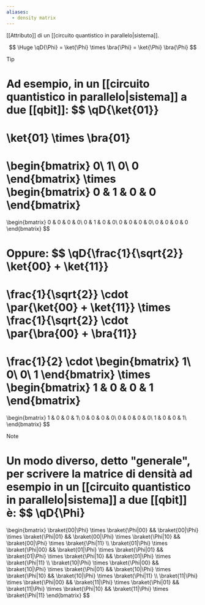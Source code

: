 ```yaml
---
aliases:
  - density matrix
---
```

[[Attributo]] di un [[circuito quantistico in parallelo|sistema]].

$$
\Huge
\qD{\Phi} = \ket{\Phi} \times \bra{\Phi} = \ket{\Phi} \bra{\Phi}
$$

> [!Tip]
> Ad esempio, in un [[circuito quantistico in parallelo|sistema]] a due [[qbit]]:
> $$
> \qD{\ket{01}}
> = 
> \ket{01} \times \bra{01}
> =
> \begin{bmatrix}
> 0\\
> 1\\
> 0\\
> 0
> \end{bmatrix}
> \times
> \begin{bmatrix}
> 0 & 1 & 0 & 0
> \end{bmatrix}
> =
> \begin{bmatrix}
> 0 & 0 & 0 & 0\\
> 0 & 1 & 0 & 0\\
> 0 & 0 & 0 & 0\\
> 0 & 0 & 0 & 0
> \end{bmatrix}
> $$
>
> Oppure:
> $$
> \qD{\frac{1}{\sqrt{2}} \ket{00} + \ket{11}}
> =
> \frac{1}{\sqrt{2}} \cdot \par{\ket{00} + \ket{11}} \times \frac{1}{\sqrt{2}} \cdot \par{\bra{00} + \bra{11}}
> =
> \frac{1}{2} \cdot
> \begin{bmatrix}
> 1\\
> 0\\
> 0\\
> 1
> \end{bmatrix}
> \times
> \begin{bmatrix}
> 1 & 0 & 0 & 1
> \end{bmatrix}
> =
> \begin{bmatrix}
> 1 & 0 & 0 & 1\\
> 0 & 0 & 0 & 0\\
> 0 & 0 & 0 & 0\\
> 1 & 0 & 0 & 1\\
> \end{bmatrix}
> $$

> [!Note]
> Un modo diverso, detto "generale", per scrivere la matrice di densità ad esempio in un [[circuito quantistico in parallelo|sistema]] a due [[qbit]] è:
> $$
> \qD{\Phi}
> =
> \begin{bmatrix}
> \braket{00|\Phi} \times \braket{\Phi|00} &&
> \braket{00|\Phi} \times \braket{\Phi|01} &&
> \braket{00|\Phi} \times \braket{\Phi|10} &&
> \braket{00|\Phi} \times \braket{\Phi|11} \\\\
> \braket{01|\Phi} \times \braket{\Phi|00} &&
> \braket{01|\Phi} \times \braket{\Phi|01} &&
> \braket{01|\Phi} \times \braket{\Phi|10} &&
> \braket{01|\Phi} \times \braket{\Phi|11} \\\\
> \braket{10|\Phi} \times \braket{\Phi|00} &&
> \braket{10|\Phi} \times \braket{\Phi|01} &&
> \braket{10|\Phi} \times \braket{\Phi|10} &&
> \braket{10|\Phi} \times \braket{\Phi|11} \\\\
> \braket{11|\Phi} \times \braket{\Phi|00} &&
> \braket{11|\Phi} \times \braket{\Phi|01} &&
> \braket{11|\Phi} \times \braket{\Phi|10} &&
> \braket{11|\Phi} \times \braket{\Phi|11} 
> \end{bmatrix}
> $$
